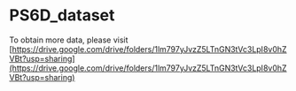# PS6D_dataset
To obtain more data, please visit [https://drive.google.com/drive/folders/1lm797yJvzZ5LTnGN3tVc3LpI8v0hZVBt?usp=sharing](https://drive.google.com/drive/folders/1lm797yJvzZ5LTnGN3tVc3LpI8v0hZVBt?usp=sharing)
